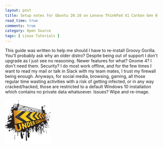 ```yaml
---
layout: post
title: Setup notes for Ubuntu 20.10 on Lenovo ThinkPad X1 Carbon Gen 8
read_time: true
comments: true
category: Open Source 
tags: [ Linux Tutorials ]
---
```


This guide was written to help me should I have to re-install Groovy Gorilla. You'll probably ask why an older distro? Despite being out of support I don't upgrade as I just see no reasoning. Newer features for what? Gnome 4? I  don't need them. Security? I do most work offline, and for the few times I want to read my mail or talk in Slack with my team mates, I trust my firewall being enough. Anyways, for social media, browsing, gaming, all those regular time wasting activities with a risk of getting infected, or in any way cracked/hacked, those are restricted to a default Windows 10 installation which contains no private data whatsoever. Issues? Wipe and re-image.

![](/assets/under-construction.png)
